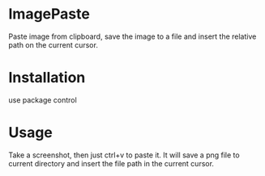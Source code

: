 ImagePaste
==========

Paste image from clipboard, save the image to a file and insert the relative path on the current cursor.


# Installation

use package control


# Usage

Take a screenshot, then just ctrl+v to paste it. It will save a png file to current directory and insert the file path in the current cursor. 
